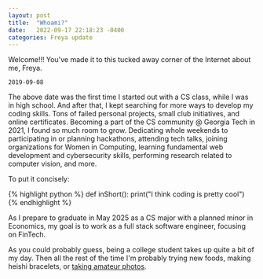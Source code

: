 ```yaml
---
layout: post
title:  "Whoami?"
date:   2022-09-17 22:18:23 -0400
categories: Freya update
---
```


Welcome!!! You've made it to this tucked away corner of the Internet about me, Freya.

`2019-09-08`

The above date was the first time I started out with a CS class, while I was in high school. And after that, I kept searching for more ways to develop my coding skills. Tons of failed personal projects, small club initiatives, and online certificates. Becoming a part of the CS community @ Georgia Tech in 2021, I found so much room to grow. Dedicating whole weekends to participating in or planning hackathons, attending tech talks, joining organizations for Women in Computing, learning fundamental web development and cybersecurity skills, performing research related to computer vision, and more.

To put it concisely:

{% highlight python %}
def inShort():
  print("I think coding is pretty cool")
{% endhighlight %}

As I prepare to graduate in May 2025 as a CS major with a planned minor in Economics, my goal is to work as a full stack software engineer, focusing on FinTech. 

As you could probably guess, being a college student takes up quite a bit of my day. Then all the rest of the time I'm probably trying new foods, making heishi bracelets, or [taking amateur photos][vsco-link].

[vsco-link]: https://vsco.co/freyanair/gallery
